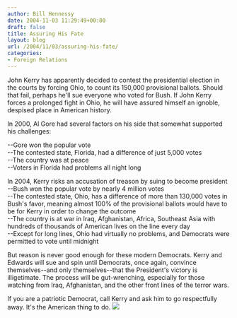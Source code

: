 ```yaml
---
author: Bill Hennessy
date: 2004-11-03 11:29:49+00:00
draft: false
title: Assuring His Fate
layout: blog
url: /2004/11/03/assuring-his-fate/
categories:
- Foreign Relations
---
```


John Kerry has apparently decided to contest the presidential election in the courts by forcing Ohio, to count its 150,000 provisional ballots. Should that fail, perhaps he'll sue everyone who voted for Bush. If John Kerry forces a prolonged fight in Ohio, he will have assured himself an ignoble, despised place in American history.  
  
In 2000, Al Gore had several factors on his side that somewhat supported his challenges:  
  
--Gore won the popular vote  
--The contested state, Florida, had a difference of just 5,000 votes  
--The country was at peace  
--Voters in Florida had problems all night long  
  
In 2004, Kerry risks an accusation of treason by suing to become president  
--Bush won the popular vote by nearly 4 million votes  
--The contested state, Ohio, has a difference of more than 130,000 votes in Bush's favor, meaning almost 100% of the provisional ballots would have to be for Kerry in order to change the outcome  
--The country is at war in Iraq, Afghanistan, Africa, Southeast Asia with hundreds of thousands of American lives on the line every day  
--Except for long lines, Ohio had virtually no problems, and Democrats were permitted to vote until midnight  
  
But reason is never good enough for these modern Democrats. Kerry and Edwards will sue and spin until Democrats, once again, convince themselves--and only themselves--that the President's victory is illigetimate. The process will be gut-wrenching, especially for those watching from Iraq, Afghanistan, and the other front lines of the terror wars.  
  
If you are a patriotic Democrat, call Kerry and ask him to go respectfully away. It's the American thing to do.  ![](https://blog.billhennessy.com/aggbug.aspx?PostID=525)

